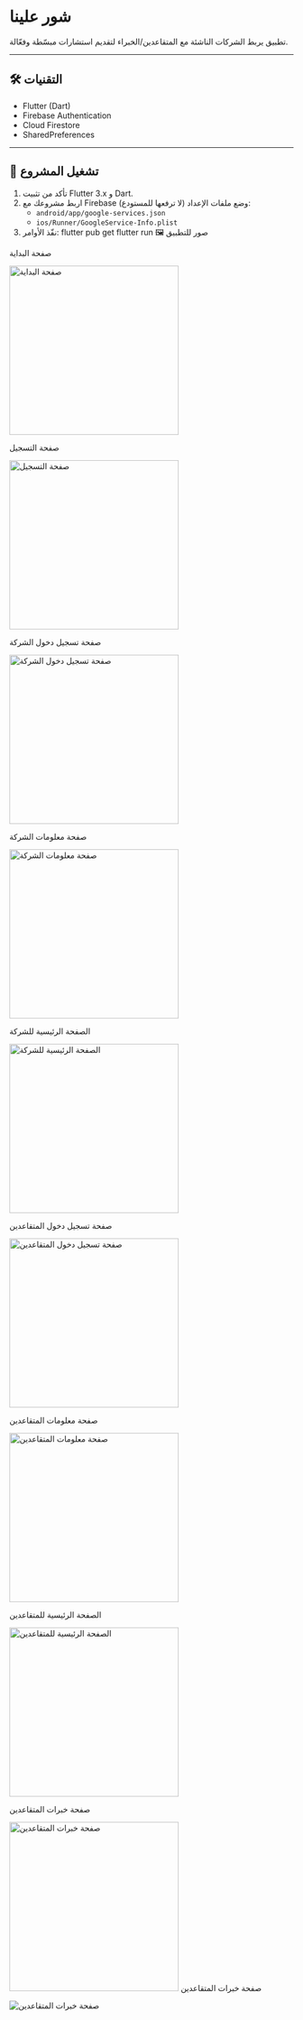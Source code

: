 # شور علينا

تطبيق يربط الشركات الناشئة مع المتقاعدين/الخبراء لتقديم استشارات مبسّطة وفعّالة.

---

## 🛠️ التقنيات
- Flutter (Dart)
- Firebase Authentication
- Cloud Firestore
- SharedPreferences

---

## 🚀 تشغيل المشروع
1. تأكد من تثبيت Flutter 3.x و Dart.
2. اربط مشروعك مع Firebase وضع ملفات الإعداد (لا ترفعها للمستودع):
   - `android/app/google-services.json`
   - `ios/Runner/GoogleService-Info.plist`
3. نفّذ الأوامر:
flutter pub get
flutter run
🖼️ صور للتطبيق

صفحة البداية


<img src="docs/screenshots/splash.png" alt="صفحة البداية" width="300">


صفحة التسجيل


<img src="docs/screenshots/signup.png" alt="صفحة التسجيل" width="300">


صفحة تسجيل دخول الشركة


<img src="docs/screenshots/company_signin.png" alt="صفحة تسجيل دخول الشركة" width="300">


صفحة معلومات الشركة


<img src="docs/screenshots/company_profile.png" alt="صفحة معلومات الشركة" width="300">


الصفحة الرئيسية للشركة


<img src="docs/screenshots/company_home.png" alt="الصفحة الرئيسية للشركة" width="300">


صفحة تسجيل دخول المتقاعدين


<img src="docs/screenshots/expert_signin.png" alt="صفحة تسجيل دخول المتقاعدين" width="300">


صفحة معلومات المتقاعدين


<img src="docs/screenshots/expert_profile.png" alt="صفحة معلومات المتقاعدين" width="300">


الصفحة الرئيسية للمتقاعدين


<img src="docs/screenshots/expert_home.png" alt="الصفحة الرئيسية للمتقاعدين" width="300">


صفحة خبرات المتقاعدين


<img src="docs/screenshots/experience.png" alt="صفحة خبرات المتقاعدين" width="300"> صفحة خبرات المتقاعدين


![صفحة خبرات المتقاعدين](docs/screenshots/experience.png)
